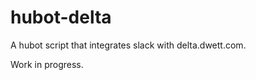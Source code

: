 hubot-delta
===========

A hubot script that integrates slack with delta.dwett.com.

Work in progress.

